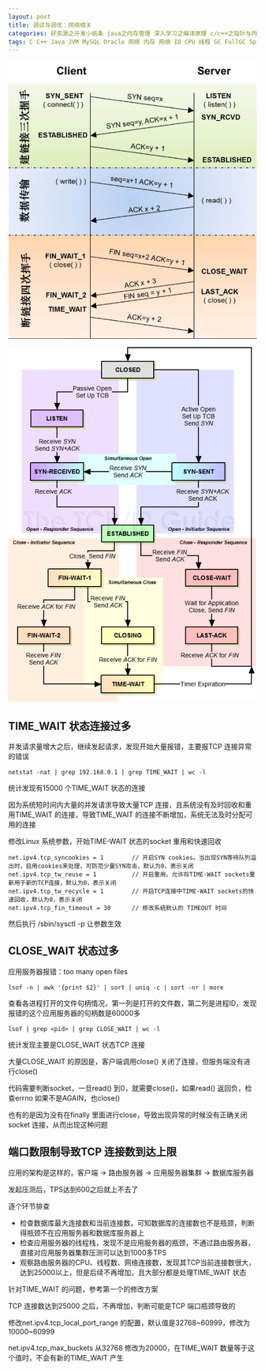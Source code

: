 ```yaml
---
layout: post
title: 调试与调优：网络相关
categories: 好资源之开发小纸条 java之内存管理 深入学习之编译原理 c/c++之指针与内存 深入学习之逆向工程
tags: C C++ Java JVM MySQL Oracle 网络 内存 网络 IO CPU 线程 GC FullGC Spring SpringBoot Kafka Redis ElasticSearch Kafka 虚拟机与指令集 算法与数据结构 
---
```


![](../media/image/2020-09-24/03-01.png)

![](../media/image/2020-09-24/03-02.png)

## TIME_WAIT 状态连接过多

并发请求量增大之后，继续发起请求，发现开始大量报错，主要报TCP 连接异常的错误

```
netstat -nat | grep 192.168.0.1 | grep TIME_WAIT | wc -l
```

统计发现有15000 个TIME_WAIT 状态的连接

因为系统短时间内大量的并发请求导致大量TCP 连接，且系统没有及时回收和重用TIME_WAIT 的连接，导致TIME_WAIT 的连接不断增加，系统无法及时分配可用的连接

修改Linux 系统参数，开始TIME-WAIT 状态的socket 重用和快速回收

```
net.ipv4.tcp_syncookies = 1        // 开启SYN cookies。当出现SYN等待队列溢出时，启用cookies来处理，可防范少量SYN攻击，默认为0，表示关闭
net.ipv4.tcp_tw_reuse = 1          // 开启重用。允许将TIME-WAIT sockets重新用于新的TCP连接，默认为0，表示关闭
net.ipv4.tcp_tw_recycle = 1        // 开启TCP连接中TIME-WAIT sockets的快速回收，默认为0，表示关闭
net.ipv4.tcp_fin_timeout = 30      // 修改系統默认的 TIMEOUT 时间
```

然后执行 /sbin/sysctl -p 让参数生效

## CLOSE_WAIT 状态过多

应用服务器报错：too many open files

```
lsof -n | awk '{print $2}' | sort | uniq -c | sort -nr | more 
```

查看各进程打开的文件句柄情况，第一列是打开的文件数，第二列是进程ID，发现报错的这个应用服务器的句柄数是60000多

```
lsof | grep <pid> | grep CLOSE_WAIT | wc -l
```

统计发现主要是CLOSE_WAIT 状态TCP 连接

大量CLOSE_WAIT 的原因是，客户端调用close() 关闭了连接，但服务端没有进行close()

代码需要判断socket，一旦read() 到0，就需要close()，如果read() 返回负，检查errno 如果不是AGAIN，也close()

也有的是因为没有在finally 里面进行close，导致出现异常的时候没有正确关闭socket 连接，从而出现这种问题

## 端口数限制导致TCP 连接数到达上限

应用的架构是这样的，客户端 -> 路由服务器 -> 应用服务器集群 -> 数据库服务器

发起压测后，TPS达到600之后就上不去了

逐个环节排查

* 检查数据库最大连接数和当前连接数，可知数据库的连接数也不是瓶颈，判断得瓶颈不在应用服务器和数据库服务器上
* 检查应用服务器的线程栈，发现不是应用服务器的瓶颈，不通过路由服务器，直接对应用服务器集群压测可以达到1000多TPS
* 观察路由服务器的CPU、线程数、网络连接数，发现其TCP当前连接数很大，达到25000以上，但是后续不再增加，且大部分都是处理TIME_WAIT 状态

针对TIME_WAIT 的问题，参考第一个的修改方案

TCP 连接数达到25000 之后，不再增加，判断可能是TCP 端口瓶颈导致的

修改net.ipv4.tcp_local_port_range 的配置，默认值是32768~60999，修改为10000~60999

net.ipv4.tcp_max_buckets 从32768 修改为20000，在TIME_WAIT 数量等于这个值时，不会有新的TIME_WAIT 产生
 
